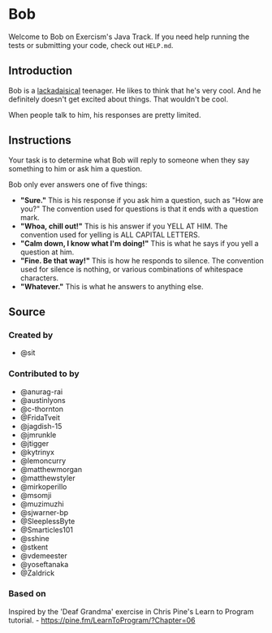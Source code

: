 # Bob

Welcome to Bob on Exercism's Java Track.
If you need help running the tests or submitting your code, check out `HELP.md`.

## Introduction

Bob is a [lackadaisical][] teenager.
He likes to think that he's very cool.
And he definitely doesn't get excited about things.
That wouldn't be cool.

When people talk to him, his responses are pretty limited.

[lackadaisical]: https://www.collinsdictionary.com/dictionary/english/lackadaisical

## Instructions

Your task is to determine what Bob will reply to someone when they say something to him or ask him a question.

Bob only ever answers one of five things:

- **"Sure."**
  This is his response if you ask him a question, such as "How are you?"
  The convention used for questions is that it ends with a question mark.
- **"Whoa, chill out!"**
  This is his answer if you YELL AT HIM.
  The convention used for yelling is ALL CAPITAL LETTERS.
- **"Calm down, I know what I'm doing!"**
  This is what he says if you yell a question at him.
- **"Fine. Be that way!"**
  This is how he responds to silence.
  The convention used for silence is nothing, or various combinations of whitespace characters.
- **"Whatever."**
  This is what he answers to anything else.

## Source

### Created by

- @sit

### Contributed to by

- @anurag-rai
- @austinlyons
- @c-thornton
- @FridaTveit
- @jagdish-15
- @jmrunkle
- @jtigger
- @kytrinyx
- @lemoncurry
- @matthewmorgan
- @matthewstyler
- @mirkoperillo
- @msomji
- @muzimuzhi
- @sjwarner-bp
- @SleeplessByte
- @Smarticles101
- @sshine
- @stkent
- @vdemeester
- @yoseftanaka
- @Zaldrick

### Based on

Inspired by the 'Deaf Grandma' exercise in Chris Pine's Learn to Program tutorial. - https://pine.fm/LearnToProgram/?Chapter=06
